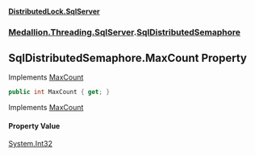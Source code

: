 #### [DistributedLock.SqlServer](README.md 'README')
### [Medallion.Threading.SqlServer](Medallion.Threading.SqlServer.md 'Medallion.Threading.SqlServer').[SqlDistributedSemaphore](SqlDistributedSemaphore.md 'Medallion.Threading.SqlServer.SqlDistributedSemaphore')

## SqlDistributedSemaphore.MaxCount Property

Implements [MaxCount](https://github.com/madelson/DistributedLock/tree/default-documentation/docs/api/DistributedLock.Core/IDistributedSemaphore.MaxCount.md 'Medallion.Threading.IDistributedSemaphore.MaxCount')

```csharp
public int MaxCount { get; }
```

Implements [MaxCount](https://github.com/madelson/DistributedLock/tree/default-documentation/docs/api/DistributedLock.Core/IDistributedSemaphore.MaxCount.md 'Medallion.Threading.IDistributedSemaphore.MaxCount')

#### Property Value
[System.Int32](https://docs.microsoft.com/en-us/dotnet/api/System.Int32 'System.Int32')